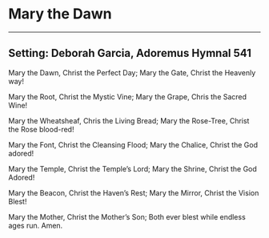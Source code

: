 # Mary the Dawn

***

## Setting: Deborah Garcia, Adoremus Hymnal 541

Mary the Dawn, Christ the Perfect Day;
Mary the Gate, Christ the Heavenly way!

Mary the Root, Christ the Mystic Vine;
Mary the Grape, Chris the Sacred Wine!

Mary the Wheatsheaf, Chris the Living Bread;
Mary the Rose-Tree, Christ the Rose blood-red!

Mary the Font, Christ the Cleansing Flood;
Mary the Chalice, Christ the God adored!

Mary the Temple, Christ the Temple’s Lord;
Mary the Shrine, Christ the God Adored!

Mary the Beacon, Christ the Haven’s Rest;
Mary the Mirror, Christ the Vision Blest!

Mary the Mother, Christ the Mother’s Son;
Both ever blest while endless ages run. Amen.